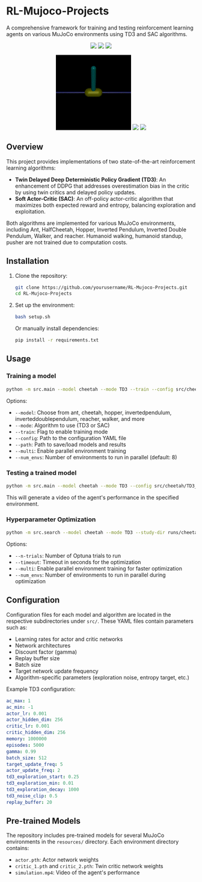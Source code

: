 # RL-Mujoco-Projects
A comprehensive framework for training and testing reinforcement learning agents on various MuJoCo environments using TD3 and SAC algorithms.

<p align="center">
  <img src="resources/ant/simulation.gif" width="200" />
  <img src="resources/cheetah/simulation.gif" width="200" />
  <img src="resources/hopper/simulation.gif" width="200" />
</p>
<p align="center">
  <img src="resources/inverted_pendulum/simulation.gif" width="200" />
  <img src="resources/invertedDouble/simulation.gif" width="200" />
  <img src="resources/walker/simulation.gif" width="200" />
</p>

## Overview
This project provides implementations of two state-of-the-art reinforcement learning algorithms:
- **Twin Delayed Deep Deterministic Policy Gradient (TD3)**: An enhancement of DDPG that addresses overestimation bias in the critic by using twin critics and delayed policy updates.
- **Soft Actor-Critic (SAC)**: An off-policy actor-critic algorithm that maximizes both expected reward and entropy, balancing exploration and exploitation.

Both algorithms are implemented for various MuJoCo environments, including Ant, HalfCheetah, Hopper, Inverted Pendulum, Inverted Double Pendulum, Walker, and reacher. Humanoid walking, humanoid standup, pusher are not trained due to computation costs.

## Installation
1. Clone the repository:
   ```bash
   git clone https://github.com/yourusername/RL-Mujoco-Projects.git
   cd RL-Mujoco-Projects
   ```
2. Set up the environment:
   ```bash
   bash setup.sh
   ```
   Or manually install dependencies:
   ```bash
   pip install -r requirements.txt
   ```

## Usage
### Training a model
```bash
python -m src.main --model cheetah --mode TD3 --train --config src/cheetah/TD3_config.yaml --path resources/cheetah
```
Options:
- `--model`: Choose from ant, cheetah, hopper, invertedpendulum, inverteddoublependulum, reacher, walker, and more
- `--mode`: Algorithm to use (TD3 or SAC)
- `--train`: Flag to enable training mode
- `--config`: Path to the configuration YAML file
- `--path`: Path to save/load models and results
- `--multi`: Enable parallel environment training
- `--num_envs`: Number of environments to run in parallel (default: 8)

### Testing a trained model
```bash
python -m src.main --model cheetah --mode TD3 --config src/cheetah/TD3_config.yaml --weights resources/cheetah --path resources/cheetah
```
This will generate a video of the agent's performance in the specified environment.

### Hyperparameter Optimization
```bash
python -m src.search --model cheetah --mode TD3 --study-dir runs/cheetah --base-cfg src/cheetah/TD3_config.yaml --n-trials 50
```
Options:
- `--n-trials`: Number of Optuna trials to run
- `--timeout`: Timeout in seconds for the optimization
- `--multi`: Enable parallel environment training for faster optimization
- `--num_envs`: Number of environments to run in parallel during optimization

## Configuration
Configuration files for each model and algorithm are located in the respective subdirectories under `src/`. These YAML files contain parameters such as:

- Learning rates for actor and critic networks
- Network architectures
- Discount factor (gamma)
- Replay buffer size
- Batch size
- Target network update frequency
- Algorithm-specific parameters (exploration noise, entropy target, etc.)

Example TD3 configuration:
```yaml
ac_max: 1
ac_min: -1
actor_lr: 0.001
actor_hidden_dim: 256
critic_lr: 0.001
critic_hidden_dim: 256
memory: 1000000
episodes: 5000
gamma: 0.99
batch_size: 512
target_update_freq: 5
actor_update_freq: 2
td3_exploration_start: 0.25
td3_exploration_min: 0.01
td3_exploration_decay: 1000
td3_noise_clip: 0.5
replay_buffer: 20
```
## Pre-trained Models
The repository includes pre-trained models for several MuJoCo environments in the `resources/` directory. Each environment directory contains:
- `actor.pth`: Actor network weights
- `critic_1.pth` and `critic_2.pth`: Twin critic network weights
- `simulation.mp4`: Video of the agent's performance
